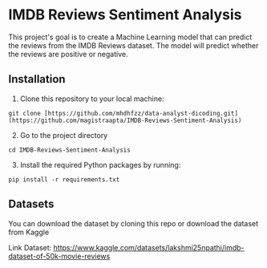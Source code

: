 
# IMDB Reviews Sentiment Analysis

This project's goal is to create a Machine Learning model that can predict the reviews from the IMDB Reviews dataset. The model will predict whether the reviews are positive or negative.
## Installation
1. Clone this repository to your local machine:
```
git clone [https://github.com/mhdhfzz/data-analyst-dicoding.git](https://github.com/magistraapta/IMDB-Reviews-Sentiment-Analysis)
```
2. Go to the project directory
```
cd IMDB-Reviews-Sentiment-Analysis
```
3. Install the required Python packages by running:
```
pip install -r requirements.txt
```
## Datasets
You can download the dataset by cloning this repo or download the dataset from Kaggle

Link Dataset: https://www.kaggle.com/datasets/lakshmi25npathi/imdb-dataset-of-50k-movie-reviews
